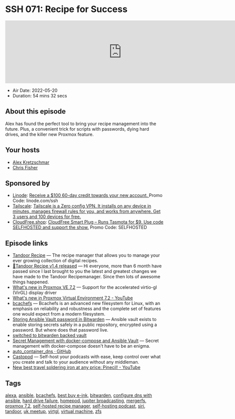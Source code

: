 # SSH 071: Recipe for Success

<iframe src="https://player.fireside.fm/v2/dUlrHQih+0Bz7-t73?theme=dark" width="740" height="200" frameborder="0" scrolling="no"></iframe>

* Air Date: 2022-05-20
* Duration: 54 mins 32 secs

## About this episode

Alex has found the perfect tool to bring your recipe management into the future. Plus, a convenient trick for scripts with passwords, dying hard drives, and the killer new Proxmox feature.

## Your hosts
* [Alex Kretzschmar](https://selfhosted.show/hosts/alexktz)
* [Chris Fisher](https://selfhosted.show/hosts/chrislas)

## Sponsored by

  * [Linode](https://linode.com/ssh): [Receive a $100 60-day credit towards your new account. ](https://linode.com/ssh) Promo Code: linode.com/ssh
  * [Tailscale](http://tailscale.com/selfhosted): [Tailscale is a Zero config VPN. It installs on any device in minutes, manages firewall rules for you, and works from anywhere. Get 3 users and 100 devices for free. ](http://tailscale.com/selfhosted)
  * [CloudFree.shop](https://cloudfree.shop/): [CloudFree Smart Plug – Runs Tasmota for $9. Use code SELFHOSTED and support the show.](https://cloudfree.shop/) Promo Code: SELFHOSTED



## Episode links

  * [Tandoor Recipe](https://github.com/TandoorRecipes/recipes "Tandoor Recipe") — The recipe manager that allows you to manage your ever growing collection of digital recipes. 
  * [🥧Tandoor Recipe v1.4 released](https://old.reddit.com/r/selfhosted/comments/ui6cny/tandoor_recipe_v14_released_shopping_importing/ "🥧Tandoor Recipe v1.4 released") — Hi everyone, more than 6 month have passed since I last brought to you the latest and greatest changes we have made to the Tandoor Recipemanager. Since then lots of awesome things happened.
  * [What's new in Proxmox VE 7.2](https://www.proxmox.com/en/training/video-tutorials/item/what-s-new-in-proxmox-ve-7-2 "What's new in Proxmox VE 7.2") — Support for the accelerated virtio-gl (VirGL) display driver
  * [What's new in Proxmox Virtual Environment 7.2 - YouTube](https://www.youtube.com/watch?v=hnzfFXwBPQg "What's new in Proxmox Virtual Environment 7.2 - YouTube")
  * [bcachefs](https://bcachefs.org/ "bcachefs") — Bcachefs is an advanced new filesystem for Linux, with an emphasis on reliability and robustness and the complete set of features one would expect from a modern filesystem.
  * [Storing Ansible Vault password in Bitwarden](https://theorangeone.net/posts/ansible-vault-bitwarden/ "Storing Ansible Vault password in Bitwarden") — Ansible vault exists to enable storing secrets safely in a public repository, encrypted using a password. But where does that password live. 
  * [switched to bitwarden backed vault](https://github.com/ironicbadger/infra/commit/7f856449477223e2d21ab82828dc8fe1bf6e4b24 "switched to bitwarden backed vault")
  * [Secret Management with docker-compose and Ansible Vault](https://blog.ktz.me/secret-management-with-docker-compose-and-ansible/ "Secret Management with docker-compose and Ansible Vault") — Secret management with docker-compose doesn't have to be an enigma.
  * [auto_container_dns · GitHub](https://github.com/selfhostedshow/infra/blob/auto_container_dns/ansible/roles/dns/tasks/main.yaml "auto_container_dns · GitHub")
  * [Castopod](https://castopod.org/ "Castopod") — Self-host your podcasts with ease, keep control over what you create and talk to your audience without any middleman. 
  * [New best travel soldering iron at any price: Pinecil! - YouTube](https://www.youtube.com/watch?v=xbFsys5EHw0 "New best travel soldering iron at any price: Pinecil! - YouTube")



## Tags

[alexa](https://selfhosted.show/tags/alexa), [ansible](https://selfhosted.show/tags/ansible), [bcachefs](https://selfhosted.show/tags/bcachefs), [best buy e-ink](https://selfhosted.show/tags/best%20buy%20e-ink), [bitwarden](https://selfhosted.show/tags/bitwarden), [configure dns with ansible](https://selfhosted.show/tags/configure%20dns%20with%20ansible), [hard drive failure](https://selfhosted.show/tags/hard%20drive%20failure), [homepod](https://selfhosted.show/tags/homepod), [jupiter broadcasting](https://selfhosted.show/tags/jupiter%20broadcasting), [mergerfs](https://selfhosted.show/tags/mergerfs), [proxmox 7.2](https://selfhosted.show/tags/proxmox%207.2), [self-hosted recipe manager](https://selfhosted.show/tags/self-hosted%20recipe%20manager), [self-hosting podcast](https://selfhosted.show/tags/self-hosting%20podcast), [siri](https://selfhosted.show/tags/siri), [tandoor](https://selfhosted.show/tags/tandoor), [uk meetup](https://selfhosted.show/tags/uk%20meetup), [virtgl](https://selfhosted.show/tags/virtgl), [virtual machine](https://selfhosted.show/tags/virtual%20machine), [zfs](https://selfhosted.show/tags/zfs)